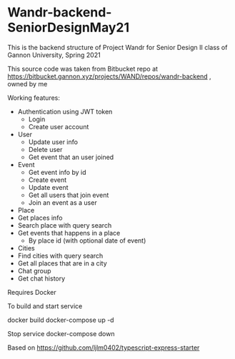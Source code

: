 # Wandr-backend-SeniorDesignMay21

This is the backend structure of Project Wandr for Senior Design II class of Gannon University, Spring 2021 

This source code was taken from Bitbucket repo at https://bitbucket.gannon.xyz/projects/WAND/repos/wandr-backend , owned by me

Working features:
- Authentication using JWT token
  - Login
  - Create user account
- User
  - Update user info
  - Delete user
  - Get event that an user joined
- Event
  - Get event info by id
  - Create event
  - Update event
  - Get all users that join event
  - Join an event as a user
 - Place
  - Get places info
  - Search place with query search
  - Get events that happens in a place
    - By place id (with optional date of event)
 - Cities
  - Find cities with query search
  - Get all places that are in a city
 - Chat group
  - Get chat history


Requires Docker

To build and start service

docker build
docker-compose up -d

Stop service
docker-compose down


Based on https://github.com/ljlm0402/typescript-express-starter

